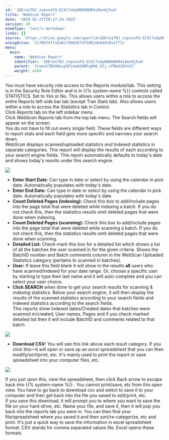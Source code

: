 ```yaml
---
id: '1DErw1fNJ_zxpvnxFQ-ECAl7ukpHNOHQHR4i8wnOjhuA'
title: 'WebScan Report'
date: '2020-02-27T20:17:24.392Z'
version: 28
mimeType: 'text/x-markdown'
links: []
source: 'https://drive.google.com/open?id=1DErw1fNJ_zxpvnxFQ-ECAl7ukpHNOHQHR4i8wnOjhuA'
wikigdrive: '2170bf47fa5a6c78b65673f5062de64818a1f71c'
menu:
  main:
    name: 'WebScan Report'
    identifier: '1DErw1fNJ_zxpvnxFQ-ECAl7ukpHNOHQHR4i8wnOjhuA'
    parent: '1tumzkTBh0NospSPjdaGGHBFgQH6_k5j-sFMaSI0VnSY'
    weight: 4380
---
```

You must have security role access to the Reports module/tab. This setting is in the Security Role Editor and is in {{% system-name %}} controls called STATISTICS. Set to Yes or No. This allows users within a role to access the entire Reports left-side bar tab (except Tran Stats tab). Also allows users within a role to access the Statistics tab in Control.  
Click *Reports* tab on the left sidebar menu.  
Click *WebScan* *Reports* tab from the top tab menu. The Search fields will appear on the screen.  
You do not have to fill out every single field. These fields are different ways to report stats and each field gets more specific and narrows your search down.  
*WebScan* displays scanned/uploaded statistics *and* Indexed statistics in separate categories. This report will display the results of each according to your search engine fields. This report automatically defaults to today's date and shows today's results under this search engine.
  
![](../webscan-report.assets/b6ca3101503f9911863f1174a54cef89.png)  

* <strong>Enter Start Date</strong>: Can type in date or select by using the calendar in pick date. Automatically populates with today's date.
* <strong>Enter End Date:</strong> Can type in date or select by using the calendar in pick date. Automatically populates with today's date.
* <strong>Count Deleted Pages (indexing):</strong> Check this box to add/include pages into the page total that were deleted while indexing a batch. If you do not check this, then the statistics results omit deleted pages that were done when indexing.
* <strong>Count Deleted Pages (scanning):</strong> Check this box to add/include pages into the page total that were deleted while scanning a batch. If you do not check this, then the statistics results omit deleted pages that were done when scanning.
* <strong>Detailed List:</strong> Check-mark this box for a detailed list which shows a list of all the batches the user scanned in for the given criteria. Shows the BatchID number and Batch comments column in the WebScan Uploaded Statistics category (pertains to scanned in batches).
* <strong>User:</strong> If leave this field blank it will show in the results <strong>all</strong> users who have scanned/indexed for your date range. Or, choose a specific user by starting to type their last name and it will auto-complete and you can select your user choice.
* <strong>Click SEARCH</strong> when done to get your search results for scanning & indexing statistics.
Below your search engine, it will then display the results of the scanned statistics according to your search fields and indexed statistics according to the search fields.  
This reports show Indexed dates/Created dates that batches were scanned in/created, User names, Pages and if you check-marked detailed list then it will include BatchID and comments related to that batch.
  
![](../webscan-report.assets/7886a46d3446f43543165dd8fd44439e.png)  

* <strong>Download CSV:</strong> You will see this link above each result category. If you click this—it will open or save up an <em>excel spreadsheet</em> that you can then modify/sort/print, etc. It's mainly used to print the report or save spreadsheet into your computer files, etc.
  
![](../webscan-report.assets/7bfc1094cc5676923deac0a192fd16bd.png)  

If you just *open* this, view the spreadsheet, then click Back arrow to escape back into {{% system-name %}} . You cannot print/save, etc from this *open* view. You have to go back to download csv and select to save it to your computer and then get back into the file you saved to edit/print, etc.  
If you *save* this download, it will prompt you to where you want to save the file on your hard-drive, etc. Name your file, and save it, then it will pop you back into the reports tab you were in. You can then find your file/spreadsheet where you saved it and then sort/re-categorize, etc and print. It's just a quick way to save the information in excel spreadsheet format. CSV stands for comma separated values file. Excel opens these formats.
